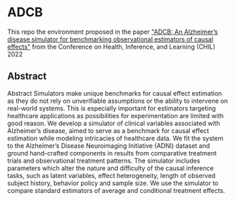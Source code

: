 # ADCB

This repo the environment proposed in the paper ["ADCB: An Alzheimer’s disease simulator for benchmarking
observational estimators of causal effects"](https://proceedings.mlr.press/v174/kinyanjui22a/kinyanjui22a.pdf) from the Conference on Health, Inference, and Learning (CHIL) 2022


## Abstract
Abstract Simulators make unique benchmarks for causal effect estimation as they do not rely on unverifiable assumptions or the ability to intervene on real-world systems. This is especially important for estimators targeting healthcare applications as possibilities for experimentation are limited with good reason. We develop a simulator of clinical variables associated with Alzheimer’s disease, aimed to serve as a benchmark for causal effect estimation while modeling intricacies of healthcare data. We fit the system to the Alzheimer’s Disease Neuroimaging Initiative (ADNI) dataset and ground hand-crafted components in results from comparative treatment trials and observational treatment patterns. The simulator includes parameters which alter the nature and difficulty of the causal inference tasks, such as latent variables, effect heterogeneity, length of observed subject history, behavior policy and sample size. We use the simulator to compare standard estimators of average and conditional treatment effects.
